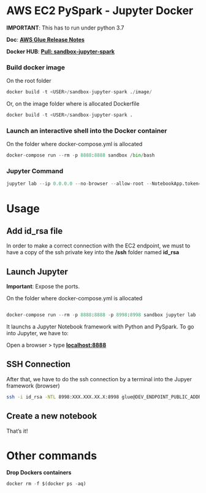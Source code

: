 # AWS EC2 PySpark - Jupyter Docker

**IMPORTANT**: This has to run under python 3.7

**Doc**: **[AWS Glue Release Notes](https://docs.aws.amazon.com/glue/latest/dg/release-notes.html)**

**Docker HUB**: **[Pull: sandbox-jupyter-spark](https://hub.docker.com/repository/docker/rafafrdz/sandbox-jupyter-spark)**

### **Build docker image**

On the root folder

```python
docker build -t <USER>/sandbox-jupyter-spark ./image/
```

Or, on the image folder where is allocated Dockerfile

```python
docker build -t <USER>/sandbox-jupyter-spark .
```

### **Launch an interactive shell into the Docker container**

On the folder where docker-compose.yml is allocated

```python
docker-compose run --rm -p 8888:8888 sandbox /bin/bash
```

### **Jupyter Command**

```python
jupyter lab --ip 0.0.0.0 --no-browser --allow-root --NotebookApp.token='' --NotebookApp.password=''
```

# Usage

## Add id_rsa file

In order to make a correct connection with the EC2 endpoint, we must to have a copy of the ssh private key into the **/ssh** folder named **id_rsa**

## Launch Jupyter

**Important**: Expose the ports.

On the folder where docker-compose.yml is allocated

```python

docker-compose run --rm -p 8888:8888 -p 8998:8998 sandbox jupyter lab --ip 0.0.0.0 --no-browser --allow-root --NotebookApp.token='' --NotebookApp.password=''
```

It launchs a Jupyter Notebook framework with Python and PySpark. To go into Jupyter, we have to:

Open a browser > type [**localhost:8888**](http://localhost:8888/)

## SSH Connection

After that, we have to do the ssh connection by a terminal into the Jupyer framework (browser)

```bash
ssh -i id_rsa -NTL 8998:XXX.XXX.XX.X:8998 glue@DEV_ENDPOINT_PUBLIC_ADDRESS
```

## Create a new notebook

That’s it!

# Other commands

**Drop Dockers containers**

```python
docker rm -f $(docker ps -aq)
```